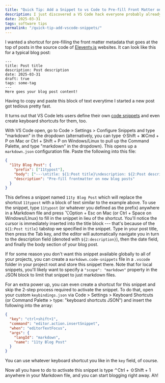 ```yaml
---
title: "Quick Tip: Add a Snippet to vs Code to Pre-fill Front Matter on Eleventy Sites"
description: I just discovered a VS Code hack everyone probably already knows!
date: 2025-03-31
tags: software tips
permalink: "/quick-tip-add-vscode-snippets/"
---
```


I wanted a shortcut for pre-filling the front matter metadata that goes at the top of posts in the source code of [Eleventy.js](https://www.11ty.dev/) websites. It can look like this for a typical blog post:

```
---
title: Post title
description: Post description
date: 2025-03-31
draft: true
tags: some-tag
---
Here goes your blog post content!
```

Having to copy and paste this block of text everytime I started a new post got tedious pretty fast.

It turns out that VS Code lets users define their own [code snippets](https://code.visualstudio.com/docs/editing/userdefinedsnippets) and even create keyboard shortcuts for them, too.

With VS Code open, go to Code > Settings > Configure Snippets and type "markdown" in the dropdown (alternatively, you can type ⇧Shift + ⌘Cmd + P on Mac or Ctrl + Shift + P on Windows/Linux to pull up the Command Palette, and type "markdown" in the dropdown). This opens up a `markdown.json` configuration file. Paste the following into this file:

```json
{
  "11ty Blog Post": {
    "prefix": ["11typost"],
    "body": ["---\ntitle: ${1:Post title}\ndescription: ${2:Post description}\ndate: ${3:yyyy-mm-dd}\ndraft: true\ntags: some-tag\n---\n"],
    "description": "Pre-fill frontmatter on new blog posts"
  }
}
```

This defines a snippet named `11ty Blog Post` which will replace the shortcut `11typost` with a block of text similar to the example above. To use the snippet, type `11typost` (or whatever you defined as the prefix) anywhere in a Markdown file and press ⌥Option + Esc on Mac (or Ctrl + Space on Windows/LInux) to fill in the snippet in lieu of the shortcut. You'll notice the cursor is immediately inserted into the title block --- that's because of the `${1:Post title}` tabstop we specified in the snippet. Type in your post title, then press the Tab key, and the editor will automatically navigate you in turn to the description field (denoted with `${2:description}`), then the date field, and finally the body section of your blog post.

If for some reason you don't want this snippet available globally to all of your projects, you can create a `markdown.code-snippets` file in a `.vscode` folder in your project root and store this snippet there. Note that for local snippets, you'll likely want to specify a `"scope": "markdown"` property in the JSON block to limit that snippet to just markdown files.

For an extra power up, you can even create a shortcut for this snippet and skip the 2-step process required to activate the snippet. To do that, open your custom `keybindings.json` via Code > Settings > Keyboard Shortcuts (or Command Palette > type: "keyboard shortcuts JSON") and insert the following into the array:

```json
{
  "key": "ctrl+shift+1",
  "command": "editor.action.insertSnippet",
  "when": "editorTextFocus",
  "args": {
    "langId": "markdown",
    "name": "11ty Blog Post"
  }
}
```

You can use whatever keyboard shortcut you like in the `key` field, of course.

Now all you have to do to activate this snippet is type ⌃Ctrl + ⇧Shift + 1 anywhere in your Markdown file, and you can start blogging right away. Ah!
